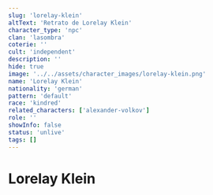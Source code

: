 ```yaml
---
slug: 'lorelay-klein'
altText: 'Retrato de Lorelay Klein'
character_type: 'npc'
clan: 'lasombra'
coterie: ''
cult: 'independent'
description: ''
hide: true
image: '../../assets/character_images/lorelay-klein.png'
name: 'Lorelay Klein'
nationality: 'german'
pattern: 'default'
race: 'kindred'
related_characters: ['alexander-volkov']
role: ''
showInfo: false
status: 'unlive'
tags: []
---
```


# Lorelay Klein
